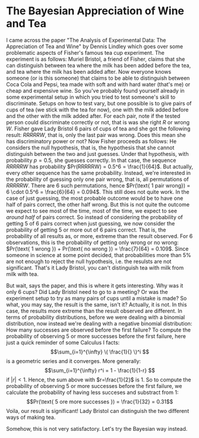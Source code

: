 # The Bayesian Appreciation of Wine and Tea
I came across the paper "The Analysis of Experimental Data: The Appreciation of Tea and Wine" by Dennis Lindley which goes over some problematic aspects of Fisher's famous tea cup experiment. The experiment is as follows:
Muriel Bristol, a friend of Fisher, claims that she can distinguish between tea where the milk has been added before the tea, and tea where the milk has been added after. Now everyone knows someone (or is this someone) that claims to be able to distinguish between Coca Cola and Pepsi, tea made with soft and with hard water (that's me) or cheap and expensive wine. So you've probably found yourself already in some experimental setup in which you tried to test someone's skill to discriminate. Setups on how to test vary, but one possible is to give pairs of cups of tea (we stick with the tea for now), one with the milk added before and the other with the milk added after. For each pair, note if the tested person could discriminate correctly or not, that is was she right $R$ or wrong $W$.
Fisher gave Lady Bristol 6 pairs of cups of tea and she got the following result: $RRRRRW$, that is, only the last pair was wrong. Does this mean she has discriminatory power or not?
Now Fisher proceeds as follows: He considers the null hypothesis, that is, the hypothesis that she cannot distinguish between the two and just guesses. Under that hypothesis, with probability $p=0.5$, she guesses correctly. In that case, the sequence $RRRRRW$ has probability $Pr(RRRRRW) = 0.5^6 = \frac{1}{64}$. But actually, every other sequence has the same probability. Instead, we're interested in the probability of guessing only one pair wrong, that is, all permutations of $RRRRRW$. There are 6 such permutations, hence $Pr(\text{ 1 pair wrong}) = 6 \cdot 0.5^6 = \frac{6}{64} = 0.094$. This still does not quite work. In the case of just guessing, the most probable outcome would be to have one half of pairs correct, the other half wrong. But this is not quite the outcome we expect to see most of the time, most of the time, we expect to see _around half_ of pairs correct. So instead of considering the probability of getting 5 of 6 pairs correct when just guessing, we now consider the probability of getting 5 or more out of 6 pairs correct. That is, the probability of all results as, or more, extreme than the result observed.
For 6 observations, this is the probability of getting only wrong or no wrong: $Pr(\text{ 1 wrong }) + Pr(\text{ no  wrong }) = \frac{7}{64} = 0.109$. Since someone in science at some point decided, that probabilities more than 5% are not enough to reject the null hypothesis, i.e. the resulsts are not significant. That's it Lady Bristol, you can't distinguish tea with milk from milk with tea.

But wait, says the paper, and this is where it gets interesting. Why was it only 6 cups? Did Lady Bristol need to go to a meeting? Or was the experiment setup to try as many pairs of cups until a mistake is made?
So what, you may say, the result is the same, isn't it?
Actually, it is not. In this case, the results more extreme than the result observed are different.
In terms of probability distributions, before we were dealing with a binomial distribution, now instead we're dealing with a negative binomial distribution: How many successes are observed before the first failure?
To compute the probability of observing 5 or more successes before the first failure, here just a quick reminder of some Calculus I facts:
$$\sum_{i=1}^{\infty} \( \frac{1}{} \)^i $$
is a geometric series and it converges. More generally:
$$\sum_{i=1}^{\infty} r^i = 1 - \frac{1}{1-r} $$
if $|r| <1$. Hence, the sum above with $r=\frac{1}{2}$ is 1. So to compute the probability of observing 5 or more successes before the first failure, we calculate the probability of having less succeses and substract from 1:
$$Pr(\text{ 5 ore more successes }) = \frac{1}{32} = 0.31$$
Voila, our result is significant! Lady Bristol can distinguish the two different ways of making tea.

Somehow, this is not very satisfactory. 
Let's try the Bayesian way instead.
